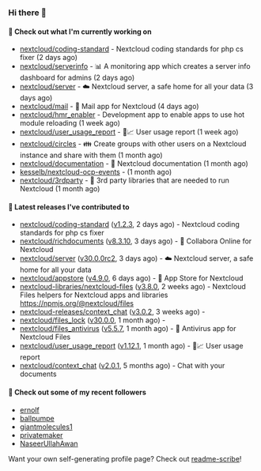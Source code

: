 ### Hi there 👋

#### 👷 Check out what I'm currently working on

- [nextcloud/coding-standard](https://github.com/nextcloud/coding-standard) - Nextcloud coding standards for php cs fixer (2 days ago)
- [nextcloud/serverinfo](https://github.com/nextcloud/serverinfo) - 📊 A monitoring app which creates a server info dashboard for admins (2 days ago)
- [nextcloud/server](https://github.com/nextcloud/server) - ☁️ Nextcloud server, a safe home for all your data (3 days ago)
- [nextcloud/mail](https://github.com/nextcloud/mail) - 💌 Mail app for Nextcloud (4 days ago)
- [nextcloud/hmr_enabler](https://github.com/nextcloud/hmr_enabler) - Development app to enable apps to use hot module reloading (1 week ago)
- [nextcloud/user_usage_report](https://github.com/nextcloud/user_usage_report) - 👱📈 User usage report (1 week ago)
- [nextcloud/circles](https://github.com/nextcloud/circles) - 👪 Create groups with other users on a Nextcloud instance and share with them (1 month ago)
- [nextcloud/documentation](https://github.com/nextcloud/documentation) - 📘 Nextcloud documentation (1 month ago)
- [kesselb/nextcloud-ocp-events](https://github.com/kesselb/nextcloud-ocp-events) -  (1 month ago)
- [nextcloud/3rdparty](https://github.com/nextcloud/3rdparty) - :battery: 3rd party libraries that are needed to run Nextcloud (1 month ago)

#### 🔭 Latest releases I've contributed to

- [nextcloud/coding-standard](https://github.com/nextcloud/coding-standard) ([v1.2.3](https://github.com/nextcloud/coding-standard/releases/tag/v1.2.3), 2 days ago) - Nextcloud coding standards for php cs fixer
- [nextcloud/richdocuments](https://github.com/nextcloud/richdocuments) ([v8.3.10](https://github.com/nextcloud/richdocuments/releases/tag/v8.3.10), 3 days ago) - 📑 Collabora Online for Nextcloud
- [nextcloud/server](https://github.com/nextcloud/server) ([v30.0.0rc2](https://github.com/nextcloud/server/releases/tag/v30.0.0rc2), 3 days ago) - ☁️ Nextcloud server, a safe home for all your data
- [nextcloud/appstore](https://github.com/nextcloud/appstore) ([v4.9.0](https://github.com/nextcloud/appstore/releases/tag/v4.9.0), 6 days ago) -  :convenience_store: App Store for Nextcloud
- [nextcloud-libraries/nextcloud-files](https://github.com/nextcloud-libraries/nextcloud-files) ([v3.8.0](https://github.com/nextcloud-libraries/nextcloud-files/releases/tag/v3.8.0), 2 weeks ago) - Nextcloud Files helpers for Nextcloud apps and libraries https://npmjs.org/@nextcloud/files
- [nextcloud-releases/context_chat](https://github.com/nextcloud-releases/context_chat) ([v3.0.2](https://github.com/nextcloud-releases/context_chat/releases/tag/v3.0.2), 3 weeks ago) - 
- [nextcloud/files_lock](https://github.com/nextcloud/files_lock) ([v30.0.0](https://github.com/nextcloud/files_lock/releases/tag/v30.0.0), 1 month ago) - 
- [nextcloud/files_antivirus](https://github.com/nextcloud/files_antivirus) ([v5.5.7](https://github.com/nextcloud/files_antivirus/releases/tag/v5.5.7), 1 month ago) - 👾 Antivirus app for Nextcloud Files
- [nextcloud/user_usage_report](https://github.com/nextcloud/user_usage_report) ([v1.12.1](https://github.com/nextcloud/user_usage_report/releases/tag/v1.12.1), 1 month ago) - 👱📈 User usage report
- [nextcloud/context_chat](https://github.com/nextcloud/context_chat) ([v2.0.1](https://github.com/nextcloud/context_chat/releases/tag/v2.0.1), 5 months ago) - Chat with your documents

#### 👯 Check out some of my recent followers

- [ernolf](https://github.com/ernolf)
- [ballpumpe](https://github.com/ballpumpe)
- [giantmolecules1](https://github.com/giantmolecules1)
- [privatemaker](https://github.com/privatemaker)
- [NaseerUllahAwan](https://github.com/NaseerUllahAwan)

Want your own self-generating profile page? Check out [readme-scribe](https://github.com/muesli/readme-scribe)!

